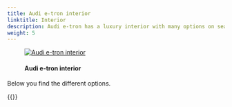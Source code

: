 ```yaml
---
title: Audi e-tron interior
linktitle: Interior
description: Audi e-tron has a luxury interior with many options on seats, interior design, interior lights, and many more so that you can personalize the car as you like it.
weight: 5
---
```

<!-- markdownlint-disable MD033 -->

<figure>
    <a href="https://media.electrichasgoneaudi.net/multimedia/models/e-tron/interior/interior.jpg">
        <img src="https://media.electrichasgoneaudi.net/multimedia/models/e-tron/interior/interiors.jpg"
        alt="Audi e-tron interior" title="Audi e-tron interior">
    </a>
    <figcaption><h4>Audi e-tron interior</h4></figcaption>
</figure>

Below you find the different options.

{{<children description="true" />}}
